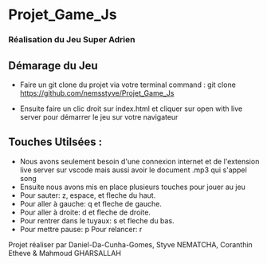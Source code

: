 # Projet_Game_Js

  ### Réalisation du Jeu Super Adrien

## Démarage du Jeu
- Faire un git clone du projet via votre terminal 
command : git clone https://github.com/nemsstyve/Projet_Game_Js

- Ensuite faire un clic droit sur index.html et cliquer sur open with live server pour démarrer le jeu sur votre navigateur

## Touches Utilsées :
- Nous avons seulement besoin d'une connexion internet et de l'extension live server sur vscode mais aussi avoir le document .mp3 qui s'appel song<br>
- Ensuite nous avons mis en place plusieurs touches pour jouer au jeu<br>
- Pour sauter: z, espace, et fleche du haut.<br>
- Pour aller à gauche: q et fleche de gauche.<br>
- Pour aller à droite: d et fleche de droite.<br>
- Pour rentrer dans le tuyaux: s et fleche du bas.<br>
- Pour mettre pause: p     Pour relancer: r

Projet réaliser par Daniel-Da-Cunha-Gomes, Styve NEMATCHA, Coranthin Etheve & Mahmoud GHARSALLAH 